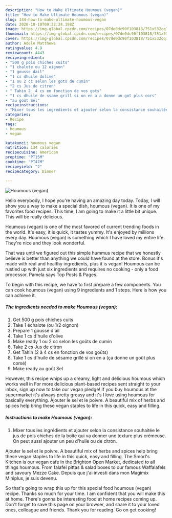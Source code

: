 ```yaml
---
description: "How to Make Ultimate Houmous (vegan)"
title: "How to Make Ultimate Houmous (vegan)"
slug: 344-how-to-make-ultimate-houmous-vegan
date: 2020-10-10T09:32:24.198Z
image: https://img-global.cpcdn.com/recipes/07de0dc90f103818/751x532cq70/houmous-vegan-photo-principale-de-la-recette.jpg
thumbnail: https://img-global.cpcdn.com/recipes/07de0dc90f103818/751x532cq70/houmous-vegan-photo-principale-de-la-recette.jpg
cover: https://img-global.cpcdn.com/recipes/07de0dc90f103818/751x532cq70/houmous-vegan-photo-principale-de-la-recette.jpg
author: Adele Matthews
ratingvalue: 4.9
reviewcount: 4443
recipeingredient:
- "500 g pois chiches cuits"
- "1 chalote ou 12 oignon"
- "1 gousse dail"
- "1 cs dhuile dolive"
- "1 ou 2 cc selon les gots de cumin"
- "2 cs Jus de citron"
- " Tahin 2  4 cs en fonction de vos gots"
- "1 cs dhuile de ssame grill si on en a a donne un got plus cors"
- "au goût Sel"
recipeinstructions:
- "Mixer tous les ingrédients et ajouter selon la consistance souhaitée le jus de pois chiches de la boîte qui va donner une texture plus crémeuse. On peut aussi ajouter un peu d&#39;huile ou de citron."
categories:
- Recipe
tags:
- houmous
- vegan

katakunci: houmous vegan 
nutrition: 134 calories
recipecuisine: American
preptime: "PT15M"
cooktime: "PT47M"
recipeyield: "2"
recipecategory: Dinner

---
```



![Houmous (vegan)](https://img-global.cpcdn.com/recipes/07de0dc90f103818/751x532cq70/houmous-vegan-photo-principale-de-la-recette.jpg)

Hello everybody, I hope you're having an amazing day today. Today, I will show you a way to make a special dish, houmous (vegan). It is one of my favorites food recipes. This time, I am going to make it a little bit unique. This will be really delicious.

Houmous (vegan) is one of the most favored of current trending foods in the world. It's easy, it is quick, it tastes yummy. It's enjoyed by millions every day. Houmous (vegan) is something which I have loved my entire life. They're nice and they look wonderful.

That was until we figured out this simple hummus recipe that we honestly believe is better than anything we could have found at the store. Bonus it&#39;s made with real and healthy ingredients, plus it is vegan! Houmous can be rustled up with just six ingredients and requires no cooking - only a food processor. Pamela says Top Posts &amp; Pages.


To begin with this recipe, we have to first prepare a few components. You can cook houmous (vegan) using 9 ingredients and 1 steps. Here is how you can achieve it.

<!--inarticleads1-->

##### The ingredients needed to make Houmous (vegan):

1. Get 500 g pois chiches cuits
1. Take 1 échalote (ou 1/2 oignon)
1. Prepare 1 gousse d&#39;ail
1. Take 1 cs d&#39;huile d&#39;olive
1. Make ready 1 ou 2 cc selon les goûts de cumin
1. Take 2 cs Jus de citron
1. Get  Tahin (2 à 4 cs en fonction de vos goûts)
1. Take 1 cs d&#39;huile de sésame grillé si on en a (ça donne un goût plus corsé)
1. Make ready au goût Sel


However, this recipe whips up a creamy, light and delicious houmous which works well in For more delicious plant-based recipes sent straight to your inbox, sign up now to take our vegan pledge! If you buy houmous at the supermarket it&#39;s always pretty greasy and it&#39;s I love using houmous for basically everything. Ajouter le sel et le poivre. A beautiful mix of herbs and spices help bring these vegan staples to life in this quick, easy and filling. 

<!--inarticleads2-->

##### Instructions to make Houmous (vegan):

1. Mixer tous les ingrédients et ajouter selon la consistance souhaitée le jus de pois chiches de la boîte qui va donner une texture plus crémeuse. On peut aussi ajouter un peu d&#39;huile ou de citron.


Ajouter le sel et le poivre. A beautiful mix of herbs and spices help bring these vegan staples to life in this quick, easy and filling. The Smorl&#39;s Kitchen is our vegan cafe in the Brighton Open Market, dedicated to all things houmous. From falafel pittas &amp; salad boxes to our famous Waffalafels and savoury Mezze Cake. Depuis que j&#39;ai investi dans mon Magimix Miniplus, je suis devenu. 

So that's going to wrap this up for this special food houmous (vegan) recipe. Thanks so much for your time. I am confident that you will make this at home. There's gonna be interesting food at home recipes coming up. Don't forget to save this page on your browser, and share it to your loved ones, colleague and friends. Thank you for reading. Go on get cooking!
